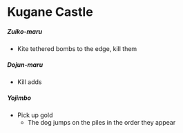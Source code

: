 # Kugane Castle

##### Zuiko-maru

- Kite tethered bombs to the edge, kill them

##### Dojun-maru

- Kill adds

##### Yojimbo

- Pick up gold
  - The dog jumps on the piles in the order they appear

